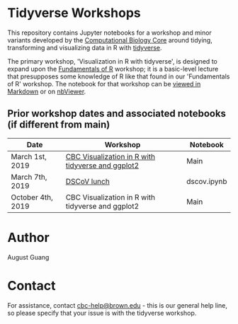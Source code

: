 # Tidyverse Workshops

This repository contains Jupyter notebooks for a workshop and minor variants developed by the [Computational Biology Core](http://cbc.brown.edu/) around tidying, transforming and visualizing data in R with [tidyverse](https://www.tidyverse.org/).

The primary workshop, 'Visualization in R with tidyverse', is designed to expand upon the [Fundamentals of R](https://compbiocore.github.io/r-workshop-1/) workshop; it is a basic-level lecture that presupposes some knowledge of R like that found in our 'Fundamentals of R' workshop. The notebook for that workshop can be [viewed in Markdown](https://compbiocore.github.io/tidyverse-workshop/workshop/) or on [nbViewer](https://nbviewer.jupyter.org/github/compbiocore/tidyverse-workshop/blob/master/notebooks/workshop.ipynb).



## Prior workshop dates and associated notebooks (if different from main)

| Date | Workshop | Notebook
|---|---|---
| March 1st, 2019 | [CBC Visualization in R with tidyverse and ggplot2](https://events.brown.edu/cobre/view/event/date/20190301/event_id/108625) | Main
| March 7th, 2019 | [DSCoV lunch](https://events.brown.edu/brain-science/view/event/event_id/112166) | dscov.ipynb
| October 4th, 2019 | CBC Visualization in R with tidyverse and ggplot2 | Main

# Author

August Guang

# Contact

For assistance, contact cbc-help@brown.edu - this is our general help line, so please specify that your issue is with the tidyverse workshop.
